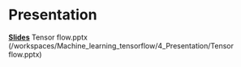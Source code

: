 # Presentation

**[Slides](name_of_your_file_including_the_presentation_slides)**
Tensor flow.pptx (/workspaces/Machine_learning_tensorflow/4_Presentation/Tensor flow.pptx)